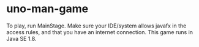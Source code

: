 # uno-man-game
To play, run MainStage. Make sure your IDE/system allows javafx in the access rules, and that you have an internet connection.
This game runs in Java SE 1.8.
